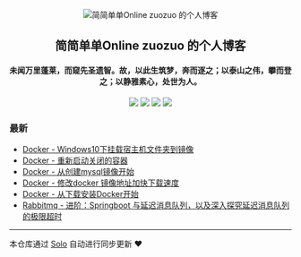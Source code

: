 <p align="center"><img alt="简简单单Online zuozuo 的个人博客" src="https://pub-img-self-only.oss-cn-hangzhou.aliyuncs.com/%E5%A4%B4%E5%83%8F.jpg"></p><h2 align="center">
简简单单Online zuozuo 的个人博客
</h2>

<h4 align="center">未闻万里蓬莱，而窥先圣遗智。故，以此生筑梦，奔而逐之；以泰山之伟，攀而登之；以静雅素心，处世为人。</h4>
<p align="center"><a title="简简单单Online zuozuo 的个人博客" target="_blank" href="https://github.com/FrankZuozuo/solo-blog"><img src="https://img.shields.io/github/last-commit/FrankZuozuo/solo-blog.svg?style=flat-square&color=FF9900"></a>
<a title="GitHub repo size in bytes" target="_blank" href="https://github.com/FrankZuozuo/solo-blog"><img src="https://img.shields.io/github/repo-size/FrankZuozuo/solo-blog.svg?style=flat-square"></a>
<a title="Solo Version" target="_blank" href="https://github.com/b3log/solo/releases"><img src="https://img.shields.io/badge/solo-3.6.3-f1e05a.svg?style=flat-square&color=blueviolet"></a>
<a title="Hits" target="_blank" href="https://github.com/b3log/hits"><img src="https://hits.b3log.org/FrankZuozuo/solo-blog.svg"></a></p>

### 最新

* [Docker -  Windows10下挂载宿主机文件夹到镜像](https://blog.wretchant.com/articles/2019/08/07/1565187662156.html)
* [Docker - 重新启动关闭的容器](https://blog.wretchant.com/articles/2019/08/07/1565187630024.html)
* [Docker - 从创建mysql镜像开始](https://blog.wretchant.com/articles/2019/08/07/1565187601905.html)
* [Docker - 修改docker 镜像地址加快下载速度](https://blog.wretchant.com/articles/2019/08/07/1565187573137.html)
* [Docker - 从下载安装Docker开始](https://blog.wretchant.com/articles/2019/08/07/1565187528972.html)
* [Rabbitmq - 进阶：Springboot 与延迟消息队列，以及深入探究延迟消息队列的极限超时](https://blog.wretchant.com/articles/2019/08/07/1565167696743.html)



---

本仓库通过 [Solo](https://github.com/b3log/solo) 自动进行同步更新 ❤️ 